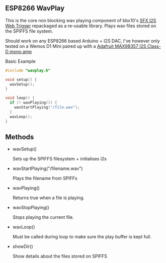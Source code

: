 ESP8266 WavPlay
---------------

This is the core non blocking wav playing component of bbx10's [SFX I2S Web Trigger](https://github.com/bbx10/SFX-I2S-web-trigger) repackaged as a re-usable library. Plays wav files stored on the SPIFFS file system.

Should work on any ESP8266 based Arduino + I2S DAC, I've however only tested on a Wemos D1 Mini paired up with a [Adafruit MAX98357 I2S Class-D mono amp](https://learn.adafruit.com/adafruit-max98357-i2s-class-d-mono-amp/)

Basic Example
```c++
#include "wavplay.h"

void setup() {
  wavSetup();
}

void loop() {
  if (! wavPlaying()) {
    wavStartPlaying("/file.wav");
  }
  wavLoop();
}
```

Methods
-------
* wavSetup()

  Sets up the SPIFFS filesystem + initialises i2s

* wavStartPlaying("/filename.wav")
  
  Plays the filename from SPIFFs

* wavPlaying()
  
  Returns true when a file is playing.

* wavStopPlaying()
  
  Stops playing the current file.

* wavLoop()
  
  Must be called during loop to make sure the play buffer is kept full.

* showDir()
  
  Show details about the files stored on SPIFFS

